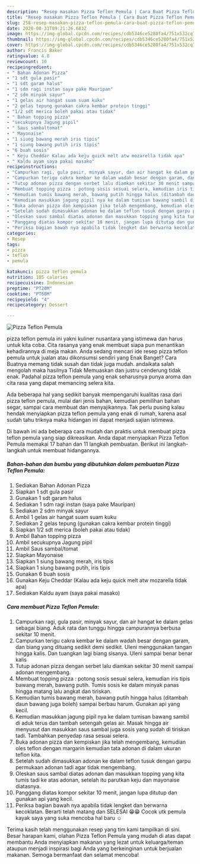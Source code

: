 ```yaml
---
description: "Resep masakan Pizza Teflon Pemula | Cara Buat Pizza Teflon Pemula Yang Bikin Ngiler"
title: "Resep masakan Pizza Teflon Pemula | Cara Buat Pizza Teflon Pemula Yang Bikin Ngiler"
slug: 258-resep-masakan-pizza-teflon-pemula-cara-buat-pizza-teflon-pemula-yang-bikin-ngiler
date: 2020-08-31T09:21:26.683Z
image: https://img-global.cpcdn.com/recipes/cdb5346ce5280fa4/751x532cq70/pizza-teflon-pemula-foto-resep-utama.jpg
thumbnail: https://img-global.cpcdn.com/recipes/cdb5346ce5280fa4/751x532cq70/pizza-teflon-pemula-foto-resep-utama.jpg
cover: https://img-global.cpcdn.com/recipes/cdb5346ce5280fa4/751x532cq70/pizza-teflon-pemula-foto-resep-utama.jpg
author: Francis Baker
ratingvalue: 4.8
reviewcount: 10
recipeingredient:
- " Bahan Adonan Pizza"
- "1 sdt gula pasir"
- "1 sdt garam halus"
- "1 sdm ragi instan saya pake Mauripan"
- "2 sdm minyak sayur"
- "1 gelas air hangat suam suam kuku"
- "2 gelas tepung gunakan cakra kembar protein tinggi"
- "1/2 sdt merica boleh pakai atau tidak"
- " Bahan topping pizza"
- "secukupnya Jagung pipil"
- " Saus sambaltomat"
- " Mayonaise"
- "1 siung bawang merah iris tipis"
- "1 siung bawang putih iris tipis"
- "6 buah sosis"
- " Keju Cheddar Kalau ada keju quick melt atw mozarella tidak apa"
- " Kaldu ayam saya pakai masako"
recipeinstructions:
- "Campurkan ragi, gula pasir, minyak sayur, dan air hangat ke dalam gelas sebagai biang. Aduk rata dan tunggu hingga campurannya berbusa sekitar 10 menit."
- "Campurkan terigu cakra kembar ke dalam wadah besar dengan garam, dan biang yang dituang sedikit demi sedikit. Uleni menggunakan tangan hingga kalis. Dan tuangkan lagi biang sisanya. Uleni sampai benar benar kalis"
- "Tutup adonan pizza dengan serbet lalu diamkan sekitar 30 menit sampai adonan mengembang."
- "Membuat topping pizza : potong sosis sesuai selera, kemudian iris tipis bawang merah, bawang putih. Tumis sosis ke dalam minyak panas hingga matang lalu angkat dan tiriskan."
- "Kemudian tumis bawang merah, bawang putih hingga halus (ditambah daun bawang juga boleh) sampai berbau harum. Gunakan api yang kecil."
- "Kemudian masukkan jagung pipil nya ke dalam tumisan bawang sambil di aduk terus dan tambah setengah gelas air. Masak hingga air menyusut dan masukkan saus sambal juga sosis yang sudah di tiriskan tadi. Tambahkan penyedap rasa sesuai selera."
- "Buka adonan pizza dan kempiskan jika telah mengembang, kemudian oles teflon dengan margarin kemudian tata adonan di dalam ukuran teflon kita."
- "Setelah sudah dimasukkan adonan ke dalam teflon tusuk dengan garpu permukaan adonan tadi agar tidak mengembang."
- "Oleskan saus sambal diatas adonan dan masukkan topping yang kita tumis tadi ke atas adonan, setelah itu parutkan keju dan mayonaise diatasnya."
- "Panggang diatas kompor sekitar 10 menit, jangan lupa ditutup dan gunakan api yang kecil."
- "Periksa bagian bawah nya apabila tidak lengket dan berwarna kecoklatan. Berarti telah matang dan SELESAI 😁😁 Cocok utk pemula kayak saya yang suka mencoba hal baru ☺"
categories:
- Resep
tags:
- pizza
- teflon
- pemula

katakunci: pizza teflon pemula 
nutrition: 105 calories
recipecuisine: Indonesian
preptime: "PT20M"
cooktime: "PT60M"
recipeyield: "4"
recipecategory: Dessert

---
```



![Pizza Teflon Pemula](https://img-global.cpcdn.com/recipes/cdb5346ce5280fa4/751x532cq70/pizza-teflon-pemula-foto-resep-utama.jpg)


pizza teflon pemula ini yakni kuliner nusantara yang istimewa dan harus untuk kita coba. Cita rasanya yang enak membuat siapa pun menantikan kehadirannya di meja makan.
Anda sedang mencari ide resep pizza teflon pemula untuk jualan atau dikonsumsi sendiri yang Enak Banget? Cara Buatnya memang tidak susah dan tidak juga mudah. andaikata salah mengolah maka hasilnya Tidak Memuaskan dan justru cenderung tidak enak. Padahal pizza teflon pemula yang enak seharusnya punya aroma dan cita rasa yang dapat memancing selera kita.

Ada beberapa hal yang sedikit banyak mempengaruhi kualitas rasa dari pizza teflon pemula, mulai dari jenis bahan, kemudian pemilihan bahan segar, sampai cara membuat dan menyajikannya. Tak perlu pusing kalau hendak menyiapkan pizza teflon pemula yang enak di rumah, karena asal sudah tahu triknya maka hidangan ini dapat menjadi sajian istimewa.




Di bawah ini ada beberapa cara mudah dan praktis untuk membuat pizza teflon pemula yang siap dikreasikan. Anda dapat menyiapkan Pizza Teflon Pemula memakai 17 bahan dan 11 langkah pembuatan. Berikut ini langkah-langkah untuk membuat hidangannya.

<!--inarticleads1-->

##### Bahan-bahan dan bumbu yang dibutuhkan dalam pembuatan Pizza Teflon Pemula:

1. Sediakan  Bahan Adonan Pizza
1. Siapkan 1 sdt gula pasir
1. Gunakan 1 sdt garam halus
1. Sediakan 1 sdm ragi instan (saya pake Mauripan)
1. Sediakan 2 sdm minyak sayur
1. Ambil 1 gelas air hangat suam suam kuku
1. Sediakan 2 gelas tepung (gunakan cakra kembar protein tinggi)
1. Siapkan 1/2 sdt merica (boleh pakai atau tidak)
1. Ambil  Bahan topping pizza
1. Ambil secukupnya Jagung pipil
1. Ambil  Saus sambal/tomat
1. Siapkan  Mayonaise
1. Siapkan 1 siung bawang merah, iris tipis
1. Siapkan 1 siung bawang putih, iris tipis
1. Gunakan 6 buah sosis
1. Gunakan  Keju Cheddar (Kalau ada keju quick melt atw mozarella tidak apa)
1. Sediakan  Kaldu ayam (saya pakai masako)




<!--inarticleads2-->

##### Cara membuat Pizza Teflon Pemula:

1. Campurkan ragi, gula pasir, minyak sayur, dan air hangat ke dalam gelas sebagai biang. Aduk rata dan tunggu hingga campurannya berbusa sekitar 10 menit.
1. Campurkan terigu cakra kembar ke dalam wadah besar dengan garam, dan biang yang dituang sedikit demi sedikit. Uleni menggunakan tangan hingga kalis. Dan tuangkan lagi biang sisanya. Uleni sampai benar benar kalis
1. Tutup adonan pizza dengan serbet lalu diamkan sekitar 30 menit sampai adonan mengembang.
1. Membuat topping pizza : potong sosis sesuai selera, kemudian iris tipis bawang merah, bawang putih. Tumis sosis ke dalam minyak panas hingga matang lalu angkat dan tiriskan.
1. Kemudian tumis bawang merah, bawang putih hingga halus (ditambah daun bawang juga boleh) sampai berbau harum. Gunakan api yang kecil.
1. Kemudian masukkan jagung pipil nya ke dalam tumisan bawang sambil di aduk terus dan tambah setengah gelas air. Masak hingga air menyusut dan masukkan saus sambal juga sosis yang sudah di tiriskan tadi. Tambahkan penyedap rasa sesuai selera.
1. Buka adonan pizza dan kempiskan jika telah mengembang, kemudian oles teflon dengan margarin kemudian tata adonan di dalam ukuran teflon kita.
1. Setelah sudah dimasukkan adonan ke dalam teflon tusuk dengan garpu permukaan adonan tadi agar tidak mengembang.
1. Oleskan saus sambal diatas adonan dan masukkan topping yang kita tumis tadi ke atas adonan, setelah itu parutkan keju dan mayonaise diatasnya.
1. Panggang diatas kompor sekitar 10 menit, jangan lupa ditutup dan gunakan api yang kecil.
1. Periksa bagian bawah nya apabila tidak lengket dan berwarna kecoklatan. Berarti telah matang dan SELESAI 😁😁 Cocok utk pemula kayak saya yang suka mencoba hal baru ☺




Terima kasih telah menggunakan resep yang tim kami tampilkan di sini. Besar harapan kami, olahan Pizza Teflon Pemula yang mudah di atas dapat membantu Anda menyiapkan makanan yang lezat untuk keluarga/teman ataupun menjadi inspirasi bagi Anda yang berkeinginan untuk berjualan makanan. Semoga bermanfaat dan selamat mencoba!
